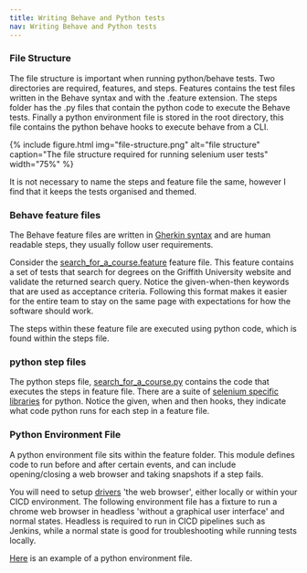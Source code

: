 ```yaml
---
title: Writing Behave and Python tests
nav: Writing Behave and Python tests
---
```


### File Structure

The file structure is important when running python/behave tests. Two directories are required, features, and steps. Features contains the test files written in the Behave syntax and with the .feature extension. The steps folder has the .py files that contain the python code to execute the Behave tests. Finally a python environment file is stored in the root directory, this file contains the python behave hooks to execute behave from a CLI.

{% include figure.html img="file-structure.png" alt="file structure" caption="The file structure required for running selenium user tests" width="75%" %}

It is not necessary to name the steps and feature file the same, however I find that it keeps the tests organised and themed.

### Behave feature files
The Behave feature files are written in [Gherkin syntax](https://cucumber.io/docs/gherkin/) and are human readable steps, they usually follow user requirements.

Consider the [search_for_a_course.feature](https://github.com/gu-eresearch/selenium-python-code/blob/main/uat/feature/search_for_a_course.feature) feature file. This feature contains a set of tests that search for degrees on the Griffith University website and validate the returned search query. Notice the given-when-then keywords that are used as acceptance criteria. Following this format makes it easier for the entire team to stay on the same page with expectations for how the software should work.

The steps within these feature file are executed using python code, which is found within the steps file.

### python step files
The python steps file, [search_for_a_course.py](https://github.com/gu-eresearch/selenium-python-code/blob/main/uat/steps/search_for_a_course.py) contains the code that executes the steps in feature file. There are a suite of [selenium specific libraries](https://selenium-python.readthedocs.io/) for python.
Notice the given, when and then hooks, they indicate what code python runs for each step in a feature file.

### Python Environment File
A python environment file sits within the feature folder. This module defines code to run before and after certain events, and can include opening/closing a web browser and taking snapshots if a step fails.

You will need to setup [drivers](https://selenium-python.readthedocs.io/installation.html#drivers) 'the web browser', either locally or within your CICD environment. The following environment file has a fixture to run a chrome web browser in headless 'without a graphical user interface' and normal states. Headless is required to run in CICD pipelines such as Jenkins, while a normal state is good for troubleshooting while running tests locally.

[Here](https://github.com/gu-eresearch/selenium-python-code/blob/main/uat/environment.py) is an example of a python environment file.
